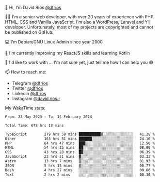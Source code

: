 👋 Hi, I'm David Rios [@dfrios](https://github.com/dfrios)

👨‍💻 I'm a senior web developer, with over 20 years of experience with PHP, HTML, CSS and Vanilla JavaScript. I'm also a WordPress, Laravel and Yii developer. Unfortunately, most of my projects are copyrighted and cannot be published on GitHub.

💻 I'm Debian/GNU Linux Admin since year 2000

🌱 I'm currently improving my ReactJS skills and learning Kotlin

💞️ I'd like to work with ... I'm not sure yet, just tell me how I can help you 😅


📫 How to reach me:
* Telegram [@dfrios](https://t.me/dfrios)
* Twitter [@dfrios](https://twitter.com/dfrios)
* Linkedin [@dfrios](https://linkedin.com/in/dfrios)
* Instagram [@david.rios.r](https://instagram.com/david.rios.r)



My WakaTime stats:
<!--START_SECTION:waka-->

```txt
From: 23 May 2023 - To: 14 February 2024

Total Time: 678 hrs 18 mins

TypeScript        279 hrs 59 mins ██████████▒░░░░░░░░░░░░░░   41.28 %
Other             163 hrs 51 mins ██████░░░░░░░░░░░░░░░░░░░   24.16 %
PHP               84 hrs 47 mins  ███░░░░░░░░░░░░░░░░░░░░░░   12.50 %
HTML              54 hrs 15 mins  ██░░░░░░░░░░░░░░░░░░░░░░░   08.00 %
CSS               43 hrs 20 mins  █▓░░░░░░░░░░░░░░░░░░░░░░░   06.39 %
JavaScript        22 hrs 31 mins  ▓░░░░░░░░░░░░░░░░░░░░░░░░   03.32 %
Astro             13 hrs 7 mins   ▒░░░░░░░░░░░░░░░░░░░░░░░░   01.93 %
JSON              5 hrs 15 mins   ▒░░░░░░░░░░░░░░░░░░░░░░░░   00.77 %
Bash              4 hrs 27 mins   ░░░░░░░░░░░░░░░░░░░░░░░░░   00.66 %
Text              2 hrs 2 mins    ░░░░░░░░░░░░░░░░░░░░░░░░░   00.30 %
```

<!--END_SECTION:waka-->

